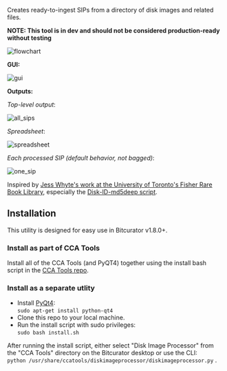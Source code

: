 Creates ready-to-ingest SIPs from a directory of disk images and related files.  

**NOTE: This tool is in dev and should not be considered production-ready without testing**

![flowchart](https://github.com/timothyryanwalsh/cca-diskimageprocessor/blob/master/media/di_flowchart.png)  

**GUI:**  

![gui](https://github.com/timothyryanwalsh/cca-diskimageprocessor/blob/master/media/diskimageprocessor_gui.png)  

**Outputs:**  

*Top-level output*:  

![all_sips](https://github.com/timothyryanwalsh/cca-diskimageprocessor/blob/master/media/diskimageprocessor_output1.png)  

*Spreadsheet*:  

![spreadsheet](https://github.com/timothyryanwalsh/cca-diskimageprocessor/blob/master/media/desc_spreadsheet.png)  

*Each processed SIP (default behavior, not bagged)*:  

![one_sip](https://github.com/timothyryanwalsh/cca-diskimageprocessor/blob/master/media/diskimageprocessor_output.png)  

Inspired by [Jess Whyte's work at the University of Toronto's Fisher Rare Book Library](https://saaers.wordpress.com/2016/04/12/clearing-the-digital-backlog-at-the-thomas-fisher-rare-book-library/comment-page-1/), especially the [Disk-ID-md5deep script](https://github.com/jesswhyte/Disk-ID-md5deep/).

## Installation

This utility is designed for easy use in Bitcurator v1.8.0+.  

### Install as part of CCA Tools  

Install all of the CCA Tools (and PyQT4) together using the install bash script in the [CCA Tools repo](https://github.com/timothyryanwalsh/cca-tools).  

### Install as a separate utlity
* Install [PyQt4](https://www.riverbankcomputing.com/software/pyqt/download):  
`sudo apt-get install python-qt4`  
* Clone this repo to your local machine.  
* Run the install script with sudo privileges:  
`sudo bash install.sh`  

After running the install script, either select "Disk Image Processor" from the "CCA Tools" directory on the Bitcurator desktop or use the CLI:  
`python /usr/share/ccatools/diskimageprocessor/diskimageprocessor.py` . 
